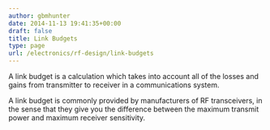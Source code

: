 ```yaml
---
author: gbmhunter
date: 2014-11-13 19:41:35+00:00
draft: false
title: Link Budgets
type: page
url: /electronics/rf-design/link-budgets
---
```


A link budget is a calculation which takes into account all of the losses and gains from transmitter to receiver in a communications system.




A link budget is commonly provided by manufacturers of RF transceivers, in the sense that they give you the difference between the maximum transmit power and maximum receiver sensitivity.
